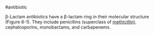 #antibiotic 

β-Lactam antibiotics have a β-lactam ring in their molecular structure (Figure 8-1). They include penicillins (superclass of [methicillin](methicillin.md)), cephalosporins, monobactams, and carbapenems.